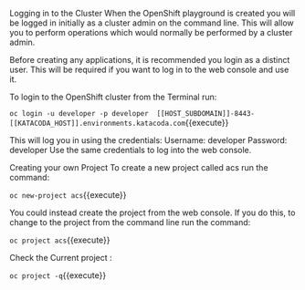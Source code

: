 Logging in to the Cluster
When the OpenShift playground is created you will be logged in initially as a cluster admin on the command line. This will allow you to perform operations which would normally be performed by a cluster admin.

Before creating any applications, it is recommended you login as a distinct user. This will be required if you want to log in to the web console and use it.

To login to the OpenShift cluster from the Terminal run:

`oc login -u developer -p developer  [[HOST_SUBDOMAIN]]-8443-[[KATACODA_HOST]].environments.katacoda.com`{{execute}}

This will log you in using the credentials:
Username: developer
Password: developer
Use the same credentials to log into the web console.


Creating your own Project
To create a new project called acs run the command:

`oc new-project acs`{{execute}}

You could instead create the project from the web console. If you do this, to change to the project from the command line run the command:

`oc project acs`{{execute}}



Check the Current project  :

`oc project -q`{{execute}}